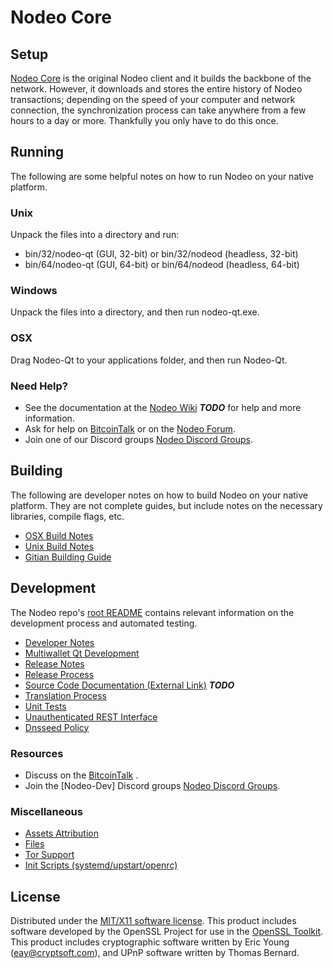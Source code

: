 Nodeo Core
=====================

Setup
---------------------
[Nodeo Core](http://Nodeocoin.com) is the original Nodeo client and it builds the backbone of the network. However, it downloads and stores the entire history of Nodeo transactions; depending on the speed of your computer and network connection, the synchronization process can take anywhere from a few hours to a day or more. Thankfully you only have to do this once.

Running
---------------------
The following are some helpful notes on how to run Nodeo on your native platform.

### Unix

Unpack the files into a directory and run:

- bin/32/nodeo-qt (GUI, 32-bit) or bin/32/nodeod (headless, 32-bit)
- bin/64/nodeo-qt (GUI, 64-bit) or bin/64/nodeod (headless, 64-bit)

### Windows

Unpack the files into a directory, and then run nodeo-qt.exe.

### OSX

Drag Nodeo-Qt to your applications folder, and then run Nodeo-Qt.

### Need Help?

* See the documentation at the [Nodeo Wiki](https://en.bitcoin.it/wiki/Main_Page) ***TODO***
for help and more information.
* Ask for help on [BitcoinTalk](https://bitcointalk.org/index.php) or on the [Nodeo Forum](http://Nodeocoin.com/).
* Join one of our Discord groups [Nodeo Discord Groups](https://discord.gg/YcnvMqt).

Building
---------------------
The following are developer notes on how to build Nodeo on your native platform. They are not complete guides, but include notes on the necessary libraries, compile flags, etc.

- [OSX Build Notes](build-osx.md)
- [Unix Build Notes](build-unix.md)
- [Gitian Building Guide](gitian-building.md)

Development
---------------------
The Nodeo repo's [root README](https://github.com/eastcoastcrypto/Nodeo/blob/master/README.md) contains relevant information on the development process and automated testing.

- [Developer Notes](developer-notes.md)
- [Multiwallet Qt Development](multiwallet-qt.md)
- [Release Notes](release-notes.md)
- [Release Process](release-process.md)
- [Source Code Documentation (External Link)](https://dev.visucore.com/bitcoin/doxygen/) ***TODO***
- [Translation Process](translation_process.md)
- [Unit Tests](unit-tests.md)
- [Unauthenticated REST Interface](REST-interface.md)
- [Dnsseed Policy](dnsseed-policy.md)

### Resources

* Discuss on the [BitcoinTalk](https://bitcointalk.org/index.php?topic=1262920.0) .
* Join the [Nodeo-Dev] Discord groups [Nodeo Discord Groups](https://discord.gg/YcnvMqt).

### Miscellaneous
- [Assets Attribution](assets-attribution.md)
- [Files](files.md)
- [Tor Support](tor.md)
- [Init Scripts (systemd/upstart/openrc)](init.md)

License
---------------------
Distributed under the [MIT/X11 software license](http://www.opensource.org/licenses/mit-license.php).
This product includes software developed by the OpenSSL Project for use in the [OpenSSL Toolkit](https://www.openssl.org/). This product includes
cryptographic software written by Eric Young ([eay@cryptsoft.com](mailto:eay@cryptsoft.com)), and UPnP software written by Thomas Bernard.
